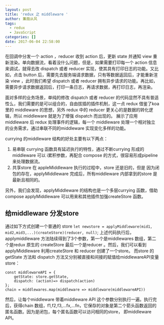 ```yaml
---
layout: post
title: 'redux 之 middleware '
author: 蒹葭从风
tags:
  - redux
  - JavaScript
categories: []
date: 2017-06-04 22:58:00
---
```

在回调中分发一个 action ，reducer 收到 action 后，更新 state 并通知 view 重新渲染。单向数据流，看着没什么问题，但是，如果需要打印每一个 action 信息来调试，就得去改 dispatch 或者 reducer 实现，使其具有打印日志的功能。又比如，点击 button 后，需要先去服务端请求数据，只有等数据返回后，才能重新渲染 view ，此时我们希望 dispatch 或者 reducer 拥有异步请求的功能。再比如，需要异步请求数据返回后，打印一条日志，再请求数据，再打印日志，再渲染。
<!-- more -->
面对多样的业务场景，单纯的修改 dispatch 或者 reducer 的代码显然不具有普适性么，我们需要的是可以组合的，自由拔插的插件机制，这一点 redux 借鉴了koa里的 middleware 的思想，另外 redux 中的 reducer 更关心的是数据的转化逻辑，所以 middleware 就是为了增强 dispatch 而出现的。
展示了应用middleware 后 redux 处理事件的逻辑，每一个 middleware 处理一个相对独立的业务需求，通过串联不同的middleware 实现变化多样的功能。 

currying 的middleware 结构的好处主要有以下两点：
1. 易串联 currying 函数具有延迟执行的特性，通过不断currying 形成的middleware 可以 i累积参数，再配合 compose 的方式，很容易形成pipeline 来处理数据流。
2. 共享store 在 appleMiddleware 执行的过程中，store 还是旧的，但是 因为闭包的存在，applyMiddleware 完成后，所有middleware 内部拿到的store 是最新且相同的。

另外，我们会发现，applyMiddleware 的结构也是一个多层currying 函数，借助compose applyMiddleware 可以用来和其他插件加强createStore 函数。

## 给middleware 分发store 
通过如下方式创建一个普通的 store 
`let newstore = applyMiddleware(mid1, mid2,mid3,...)(createStore)(reducer, null)`;
上述代码执行后，applymiddleware 方法陆续得到了3个参数，第一个是middlewares 数组，第二个是redux 原生的 createStore 最后一个是reducer 。然后，我们可以看到applyMiddleware 利用createStore 和 reducer 创建了一个store。 而store 的getState 方法和 dispatch 方法又分别被直接和间接的赋值给middlewareAPI变量store：

```
const middlewareAPI = {
	getState: store.getState,
	dispatch: (action)=> dispatch(action)
};
chain = middlewares.map(middleware => middleware(middlewareAPI))
```

然后，让每个middleware 带着middleware API 这个参数分别执行一遍。执行完后，获得chain 数组，f1,f2,f3,…fx,...fn，它保存的对象是第二个箭头函数返回的匿名函数。因为是闭包，每个匿名函数可以访问相同的store， 即middleware API。